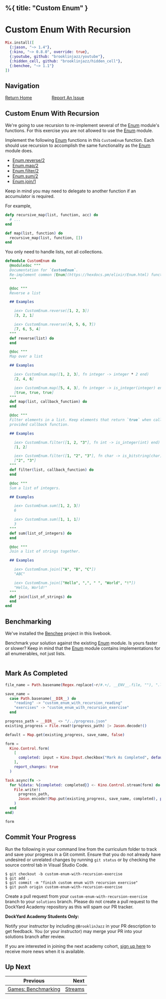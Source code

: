 %{
  title: "Custom Enum"
}
---
# Custom Enum With Recursion

```elixir
Mix.install([
  {:jason, "~> 1.4"},
  {:kino, "~> 0.8.0", override: true},
  {:youtube, github: "brooklinjazz/youtube"},
  {:hidden_cell, github: "brooklinjazz/hidden_cell"},
  {:benchee, "~> 1.1"}
])
```

## Navigation

[Return Home](../start.livemd)<span style="padding: 0 30px"></span>
[Report An Issue](https://github.com/DockYard-Academy/beta_curriculum/issues/new?assignees=&labels=&template=issue.md&title=)

## Custom Enum With Recursion

We're going to use recursion to re-implement several of the [Enum](https://hexdocs.pm/elixir/Enum.html) module's functions. For this exercise
you are not allowed to use the [Enum](https://hexdocs.pm/elixir/Enum.html) module.

Implement the following [Enum](https://hexdocs.pm/elixir/Enum.html) functions in this `CustomEnum` function. Each should use recursion
to accomplish the same functionality as the [Enum](https://hexdocs.pm/elixir/Enum.html) module does.

* [Enum.reverse/2](https://hexdocs.pm/elixir/Enum.html#reverse/2)
* [Enum.map/2](https://hexdocs.pm/elixir/Enum.html#map/2)
* [Enum.filter/2](https://hexdocs.pm/elixir/Enum.html#filter/2)
* [Enum.sum/2](https://hexdocs.pm/elixir/Enum.html#sum/2)
* [Enum.join/1](https://hexdocs.pm/elixir/Enum.html#join/1)

Keep in mind you may need to delegate to another function if an accumulator is required.

For example,

<!-- livebook:{"force_markdown":true} -->

```elixir
defp recursive_map(list, function, acc) do
  # ...
end

def map(list, function) do
  recursive_map(list, function, [])
end
```

You only need to handle lists, not all collections.

```elixir
defmodule CustomEnum do
  @moduledoc """
  Documentation for `CustomEnum`.
  Re-implement common [Enum](https://hexdocs.pm/elixir/Enum.html) functions using recursion.
  """

  @doc """
  Reverse a list

  ## Examples

    iex> CustomEnum.reverse([1, 2, 3])
    [3, 2, 1]

    iex> CustomEnum.reverse([4, 5, 6, 7])
    [7, 6, 5, 4]
  """
  def reverse(list) do
  end

  @doc """
  Map over a list

  ## Examples

    iex> CustomEnum.map([1, 2, 3], fn integer -> integer * 2 end)
    [2, 4, 6]

    iex> CustomEnum.map([5, 4, 3], fn integer -> is_integer(integer) end)
    [true, true, true]
  """
  def map(list, callback_function) do
  end

  @doc """
  Filter elements in a list. Keep elements that return `true` when called with the
  provided callback function.

  ## Examples

    iex> CustomEnum.filter([1, 2, "3"], fn int -> is_integer(int) end)
    [1, 2]

    iex> CustomEnum.filter([1, "2", "3"], fn char -> is_bitstring(char) end)
    ["2", "3"]
  """
  def filter(list, callback_function) do
  end

  @doc """
  Sum a list of integers.

  ## Examples

    iex> CustomEnum.sum([1, 2, 3])
    6

    iex> CustomEnum.sum([1, 1, 1])
    3
  """
  def sum(list_of_integers) do
  end

  @doc """
  Join a list of strings together.

  ## Examples

    iex> CustomEnum.join(["A", "B", "C"])
    "ABC"

    iex> CustomEnum.join(["Hello", ",", " ", "World", "!"])
    "Hello, World!"
  """
  def join(list_of_strings) do
  end
end
```

## Benchmarking

We've installed the [Benchee](https://github.com/bencheeorg/benchee) project in this livebook.

Benchmark your solution against the existing [Enum](https://hexdocs.pm/elixir/Enum.html) module. Is yours faster or slower? Keep in mind that the [Enum](https://hexdocs.pm/elixir/Enum.html) module contains implementations for all enumerables, not just lists.

```elixir

```

## Mark As Completed

<!-- livebook:{"attrs":{"source":"file_name = Path.basename(Regex.replace(~r/#.+/, __ENV__.file, \"\"), \".livemd\")\n\nsave_name =\n  case Path.basename(__DIR__) do\n    \"reading\" -> \"custom_enum_with_recursion_reading\"\n    \"exercises\" -> \"custom_enum_with_recursion_exercise\"\n  end\n\nprogress_path = __DIR__ <> \"/../progress.json\"\nexisting_progress = File.read!(progress_path) |> Jason.decode!()\n\ndefault = Map.get(existing_progress, save_name, false)\n\nform =\n  Kino.Control.form(\n    [\n      completed: input = Kino.Input.checkbox(\"Mark As Completed\", default: default)\n    ],\n    report_changes: true\n  )\n\nTask.async(fn ->\n  for %{data: %{completed: completed}} <- Kino.Control.stream(form) do\n    File.write!(\n      progress_path,\n      Jason.encode!(Map.put(existing_progress, save_name, completed), pretty: true)\n    )\n  end\nend)\n\nform","title":"Track Your Progress"},"chunks":null,"kind":"Elixir.HiddenCell","livebook_object":"smart_cell"} -->

```elixir
file_name = Path.basename(Regex.replace(~r/#.+/, __ENV__.file, ""), ".livemd")

save_name =
  case Path.basename(__DIR__) do
    "reading" -> "custom_enum_with_recursion_reading"
    "exercises" -> "custom_enum_with_recursion_exercise"
  end

progress_path = __DIR__ <> "/../progress.json"
existing_progress = File.read!(progress_path) |> Jason.decode!()

default = Map.get(existing_progress, save_name, false)

form =
  Kino.Control.form(
    [
      completed: input = Kino.Input.checkbox("Mark As Completed", default: default)
    ],
    report_changes: true
  )

Task.async(fn ->
  for %{data: %{completed: completed}} <- Kino.Control.stream(form) do
    File.write!(
      progress_path,
      Jason.encode!(Map.put(existing_progress, save_name, completed), pretty: true)
    )
  end
end)

form
```

## Commit Your Progress

Run the following in your command line from the curriculum folder to track and save your progress in a Git commit.
Ensure that you do not already have undesired or unrelated changes by running `git status` or by checking the source control tab in Visual Studio Code.

```
$ git checkout -b custom-enum-with-recursion-exercise
$ git add .
$ git commit -m "finish custom enum with recursion exercise"
$ git push origin custom-enum-with-recursion-exercise
```

Create a pull request from your `custom-enum-with-recursion-exercise` branch to your `solutions` branch.
Please do not create a pull request to the DockYard Academy repository as this will spam our PR tracker.

**DockYard Academy Students Only:**

Notify your instructor by including `@BrooklinJazz` in your PR description to get feedback.
You (or your instructor) may merge your PR into your solutions branch after review.

If you are interested in joining the next academy cohort, [sign up here](https://academy.dockyard.com/) to receive more news when it is available.

## Up Next

| Previous                                                      | Next                                 |
| ------------------------------------------------------------- | -----------------------------------: |
| [Games: Benchmarking](../exercises/games_benchmarking.livemd) | [Streams](../reading/streams.livemd) |

